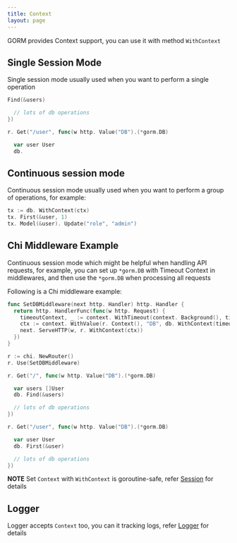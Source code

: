 ```yaml
---
title: Context
layout: page
---
```


GORM provides Context support, you can use it with method `WithContext`

## Single Session Mode

Single session mode usually used when you want to perform a single operation

```go
Find(&users)

  // lots of db operations
})

r. Get("/user", func(w http. Value("DB").(*gorm.DB)

  var user User
  db.
```

## Continuous session mode

Continuous session mode usually used when you want to perform a group of operations, for example:

```go
tx := db. WithContext(ctx)
tx. First(&user, 1)
tx. Model(&user). Update("role", "admin")
```

## Chi Middleware Example

Continuous session mode which might be helpful when handling API requests, for example, you can set up `*gorm.DB` with Timeout Context in middlewares, and then use the `*gorm.DB` when processing all requests

Following is a Chi middleware example:

```go
func SetDBMiddleware(next http. Handler) http. Handler {
  return http. HandlerFunc(func(w http. Request) {
    timeoutContext, _ := context. WithTimeout(context. Background(), time. Second)
    ctx := context. WithValue(r. Context(), "DB", db. WithContext(timeoutContext))
    next. ServeHTTP(w, r. WithContext(ctx))
  })
}

r := chi. NewRouter()
r. Use(SetDBMiddleware)

r. Get("/", func(w http. Value("DB").(*gorm.DB)

  var users []User
  db. Find(&users)

  // lots of db operations
})

r. Get("/user", func(w http. Value("DB").(*gorm.DB)

  var user User
  db. First(&user)

  // lots of db operations
})
```

**NOTE** Set `Context` with `WithContext` is goroutine-safe, refer [Session](session.html) for details

## Logger

Logger accepts `Context` too, you can it tracking logs, refer [Logger](logger.html) for details
